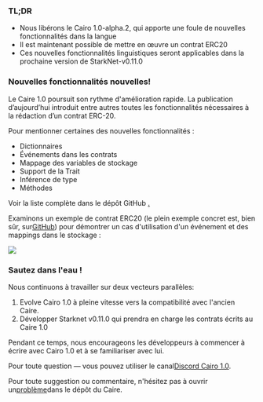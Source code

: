 ### TL;DR

* Nous libérons le Cairo 1.0-alpha.2, qui apporte une foule de nouvelles fonctionnalités dans la langue
* Il est maintenant possible de mettre en œuvre un contrat ERC20
* Ces nouvelles fonctionnalités linguistiques seront applicables dans la prochaine version de StarkNet-v0.11.0

### Nouvelles fonctionnalités nouvelles!

Le Caire 1.0 poursuit son rythme d'amélioration rapide. La publication d’aujourd’hui introduit entre autres toutes les fonctionnalités nécessaires à la rédaction d’un contrat ERC-20.

Pour mentionner certaines des nouvelles fonctionnalités :

* Dictionnaires
* Événements dans les contrats
* Mappage des variables de stockage
* Support de la Trait
* Inférence de type
* Méthodes

Voir la liste complète dans le dépôt GitHub [.](https://github.com/starkware-libs/cairo)

Examinons un exemple de contrat ERC20 (le plein exemple concret est, bien sûr, sur[GitHub](https://github.com/starkware-libs/cairo/blob/main/crates/cairo-lang-starknet/test_data/erc20.cairo)) pour démontrer un cas d'utilisation d'un événement et des mappings dans le stockage :

![](/assets/0_i4ch5-4rxxal4rkt.png)

### Sautez dans l'eau !

Nous continuons à travailler sur deux vecteurs parallèles:

1. Evolve Cairo 1.0 à pleine vitesse vers la compatibilité avec l'ancien Caire.
2. Développer Starknet v0.11.0 qui prendra en charge les contrats écrits au Caire 1.0

Pendant ce temps, nous encourageons les développeurs à commencer à écrire avec Cairo 1.0 et à se familiariser avec lui.

Pour toute question — vous pouvez utiliser le canal[Discord Cairo 1.0](https://discord.com/channels/793094838509764618/1065544063245365288).

Pour toute suggestion ou commentaire, n'hésitez pas à ouvrir un[problème](https://github.com/starkware-libs/cairo/issues)dans le dépôt du Caire.